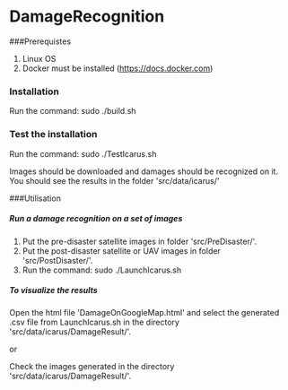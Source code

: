 # DamageRecognition

###Prerequistes
1. Linux OS
2. Docker must be installed (https://docs.docker.com)

### Installation
Run the command: sudo ./build.sh

### Test the installation
Run the command: sudo ./TestIcarus.sh

Images should be downloaded and damages should be recognized on it.
You should see the results in the folder 'src/data/icarus/'

###Utilisation
##### Run a damage recognition on a set of images

1. Put the pre-disaster satellite images in folder 'src/PreDisaster/'.
2. Put the post-disaster satellite or UAV images in folder 'src/PostDisaster/'.
3. Run the command: sudo ./LaunchIcarus.sh

##### To visualize the results
Open the html file 'DamageOnGoogleMap.html' and select the generated .csv file 
from LaunchIcarus.sh in the directory 'src/data/icarus/DamageResult/'. 

or

Check the images generated in the directory 'src/data/icarus/DamageResult/'.